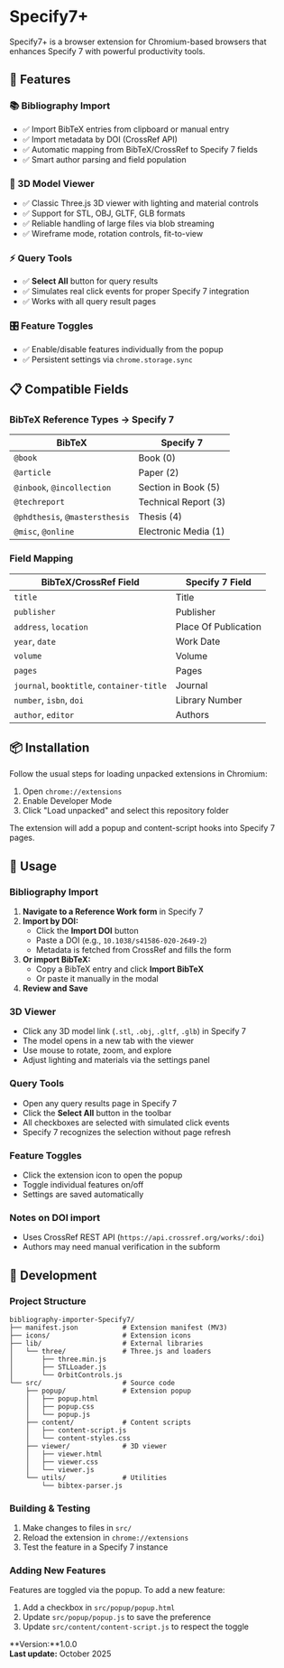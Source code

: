 # Specify7+

Specify7+ is a browser extension for Chromium-based browsers that enhances Specify 7 with powerful productivity tools.

## 🚀 Features

### 📚 Bibliography Import
- ✅ Import BibTeX entries from clipboard or manual entry
- ✅ Import metadata by DOI (CrossRef API)
- ✅ Automatic mapping from BibTeX/CrossRef to Specify 7 fields
- ✅ Smart author parsing and field population

### 🔬 3D Model Viewer
- ✅ Classic Three.js 3D viewer with lighting and material controls
- ✅ Support for STL, OBJ, GLTF, GLB formats
- ✅ Reliable handling of large files via blob streaming
- ✅ Wireframe mode, rotation controls, fit-to-view

### ⚡ Query Tools
- ✅ **Select All** button for query results
- ✅ Simulates real click events for proper Specify 7 integration
- ✅ Works with all query result pages

### 🎛️ Feature Toggles
- ✅ Enable/disable features individually from the popup
- ✅ Persistent settings via `chrome.storage.sync`

## 📋 Compatible Fields

### BibTeX Reference Types → Specify 7

| BibTeX | Specify 7 |
|--------|-----------|
| `@book` | Book (0) |
| `@article` | Paper (2) |
| `@inbook`, `@incollection` | Section in Book (5) |
| `@techreport` | Technical Report (3) |
| `@phdthesis`, `@mastersthesis` | Thesis (4) |
| `@misc`, `@online` | Electronic Media (1) |

### Field Mapping

| BibTeX/CrossRef Field | Specify 7 Field |
|--------------|-----------------|
| `title` | Title |
| `publisher` | Publisher |
| `address`, `location` | Place Of Publication |
| `year`, `date` | Work Date |
| `volume` | Volume |
| `pages` | Pages |
| `journal`, `booktitle`, `container-title` | Journal |
| `number`, `isbn`, `doi` | Library Number |
| `author`, `editor` | Authors |

## 📦 Installation

Follow the usual steps for loading unpacked extensions in Chromium:

1. Open `chrome://extensions`
2. Enable Developer Mode
3. Click "Load unpacked" and select this repository folder

The extension will add a popup and content-script hooks into Specify 7 pages.

## 🎯 Usage

### Bibliography Import

1. **Navigate to a Reference Work form** in Specify 7
2. **Import by DOI:**
   - Click the **Import DOI** button
   - Paste a DOI (e.g., `10.1038/s41586-020-2649-2`)
   - Metadata is fetched from CrossRef and fills the form
3. **Or import BibTeX:**
   - Copy a BibTeX entry and click **Import BibTeX**
   - Or paste it manually in the modal
4. **Review and Save**

### 3D Viewer

- Click any 3D model link (`.stl`, `.obj`, `.gltf`, `.glb`) in Specify 7
- The model opens in a new tab with the viewer
- Use mouse to rotate, zoom, and explore
- Adjust lighting and materials via the settings panel

### Query Tools

- Open any query results page in Specify 7
- Click the **Select All** button in the toolbar
- All checkboxes are selected with simulated click events
- Specify 7 recognizes the selection without page refresh

### Feature Toggles

- Click the extension icon to open the popup
- Toggle individual features on/off
- Settings are saved automatically

### Notes on DOI import

- Uses CrossRef REST API (`https://api.crossref.org/works/:doi`)
- Authors may need manual verification in the subform

## 🔧 Development

### Project Structure

```
bibliography-importer-Specify7/
├── manifest.json           # Extension manifest (MV3)
├── icons/                  # Extension icons
├── lib/                    # External libraries
│   └── three/              # Three.js and loaders
│       ├── three.min.js
│       ├── STLLoader.js
│       └── OrbitControls.js
└── src/                    # Source code
    ├── popup/              # Extension popup
    │   ├── popup.html
    │   ├── popup.css
    │   └── popup.js
    ├── content/            # Content scripts
    │   ├── content-script.js
    │   └── content-styles.css
    ├── viewer/             # 3D viewer
    │   ├── viewer.html
    │   ├── viewer.css
    │   └── viewer.js
    └── utils/              # Utilities
        └── bibtex-parser.js
```

### Building & Testing

1. Make changes to files in `src/`
2. Reload the extension in `chrome://extensions`
3. Test the feature in a Specify 7 instance

### Adding New Features

Features are toggled via the popup. To add a new feature:

1. Add a checkbox in `src/popup/popup.html`
2. Update `src/popup/popup.js` to save the preference
3. Update `src/content/content-script.js` to respect the toggle



**Version:**1.0.0  
**Last update:** October 2025
